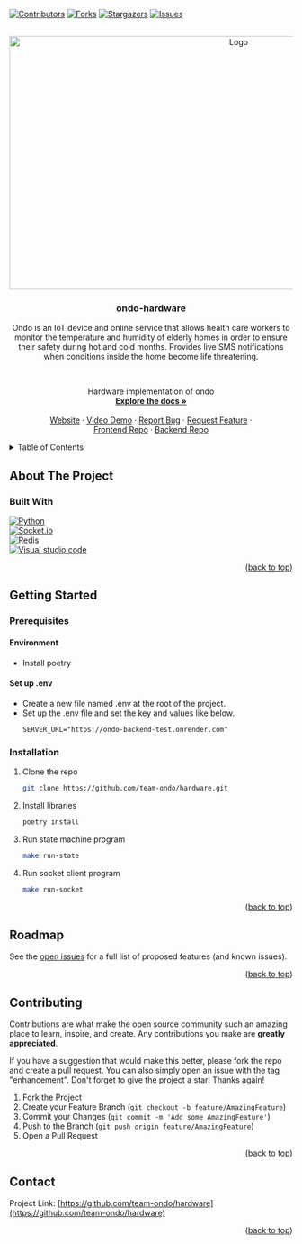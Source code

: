 <a name="readme-top"></a>

[![Contributors][contributors-shield]][contributors-url]
[![Forks][forks-shield]][forks-url]
[![Stargazers][stars-shield]][stars-url]
[![Issues][issues-shield]][issues-url]

<br />
<div align="center">
<a href="https://github.com/team-ondo/backend">
<!-- <img src="docs/images/logo_current.png" alt="Logo" width="350" height="119"> -->
<img src="https://user-images.githubusercontent.com/102517425/194001949-a8fc5839-64fe-4e7b-9bfc-e0f36059e5a5.png" alt="Logo" width="800" height="450">
</a>
<h3 align="center">ondo-hardware</h3>

<p>
Ondo is an IoT device and online service that allows health care workers to monitor the temperature and humidity of elderly homes in order to ensure their safety during hot and cold months. Provides live SMS notifications when conditions inside the home become life threatening.
</p>
<br />



  <p align="center">
    Hardware implementation of ondo
    <br />
    <a href="https://github.com/team-ondo/hardware"><strong>Explore the docs »</strong></a>
    <br />
    <br />
    <a href="https://ondo.onrender.com/">Website</a>
    ·
    <a href="https://vimeo.com/766400958/29769edc0d">Video Demo</a>
    ·
    <a href="https://github.com/team-ondo/hardware/issues">Report Bug</a>
    ·
    <a href="https://github.com/team-ondo/hardware/issues">Request Feature</a>
    ·
    <br />
    <a href="https://github.com/joe-sacco/ondo-frontend">Frontend Repo</a>
    ·
    <a href="https://github.com/joe-sacco/ondo-backend">Backend Repo</a>
  </p>
</div>


<details>
  <summary>Table of Contents</summary>
  <ol>
    <li>
      <a href="#about-the-project">About The Project</a>
      <ul>
        <li><a href="#built-with">Built With</a></li>
      </ul>
    </li>
    <li>
      <a href="#getting-started">Getting Started</a>
      <ul>
        <li>
            <a href="#prerequisites">Prerequisites</a>
            <ul>
                <li><a href="#environment">Environment</a></li>
                <li><a href="#set-up-env">Set up .env</a></li>
            </ul>
        </li>
        <li><a href="#installation">Installation</a></li>
      </ul>
    </li>
    <li><a href="#roadmap">Roadmap</a></li>
    <li><a href="#contributing">Contributing</a></li>
    <li><a href="#contact">Contact</a></li>
  </ol>
</details>



## About The Project

### Built With

[![Python][Python]][Python-url]  
[![Socket.io]][Socket.io-url]  
[![Redis]][Redis-url]  
[![Visual studio code][Visual studio code]][Visual studio code-url]  

<p align="right">(<a href="#readme-top">back to top</a>)</p>


## Getting Started

### Prerequisites

#### Environment

- Install poetry

#### Set up .env

- Create a new file named .env at the root of the project.
- Set up the .env file and set the key and values like below.
    ```env
    SERVER_URL="https://ondo-backend-test.onrender.com"
    ```

### Installation

1. Clone the repo
   ```sh
   git clone https://github.com/team-ondo/hardware.git
   ```
2. Install libraries
   ```sh
   poetry install
   ```
3. Run state machine program
   ```sh
   make run-state
   ```
4. Run socket client program
    ```sh
    make run-socket
    ```

<p align="right">(<a href="#readme-top">back to top</a>)</p>


## Roadmap

See the [open issues](https://github.com/team-ondo/hardware/issues) for a full list of proposed features (and known issues).

<p align="right">(<a href="#readme-top">back to top</a>)</p>


## Contributing

Contributions are what make the open source community such an amazing place to learn, inspire, and create. Any contributions you make are **greatly appreciated**.

If you have a suggestion that would make this better, please fork the repo and create a pull request. You can also simply open an issue with the tag "enhancement".
Don't forget to give the project a star! Thanks again!

1. Fork the Project
2. Create your Feature Branch (`git checkout -b feature/AmazingFeature`)
3. Commit your Changes (`git commit -m 'Add some AmazingFeature'`)
4. Push to the Branch (`git push origin feature/AmazingFeature`)
5. Open a Pull Request

<p align="right">(<a href="#readme-top">back to top</a>)</p>


## Contact

Project Link: [https://github.com/team-ondo/hardware](https://github.com/team-ondo/hardware)

<p align="right">(<a href="#readme-top">back to top</a>)</p>

[contributors-shield]: https://img.shields.io/github/contributors/team-ondo/hardware.svg?style=for-the-badge
[contributors-url]: https://github.com/team-ondo/hardware/graphs/contributors
[forks-shield]: https://img.shields.io/github/forks/team-ondo/hardware.svg?style=for-the-badge
[forks-url]: https://github.com/team-ondo/hardware/network/members
[stars-shield]: https://img.shields.io/github/stars/team-ondo/hardware.svg?style=for-the-badge
[stars-url]: https://github.com/team-ondo/hardware/stargazers
[issues-shield]: https://img.shields.io/github/issues/team-ondo/hardware.svg?style=for-the-badge
[issues-url]: https://github.com/team-ondo/hardware/issues
[Python]: https://img.shields.io/badge/python-3670A0?style=for-the-badge&logo=python&logoColor=ffdd54
[Python-url]: https://www.python.org/
[Socket.io]: https://img.shields.io/badge/Socket.io-black?style=for-the-badge&logo=socket.io&badgeColor=010101
[Socket.io-url]: https://socket.io/
[Redis]: https://img.shields.io/badge/redis-%23DD0031.svg?style=for-the-badge&logo=redis&logoColor=white
[Redis-url]: https://redis.io/
[Visual Studio Code]: https://img.shields.io/badge/Visual%20Studio%20Code-0078d7.svg?style=for-the-badge&logo=visual-studio-code&logoColor=white
[Visual Studio Code-url]:https://code.visualstudio.com/
